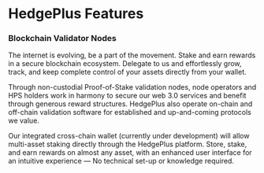 # HedgePlus Features

### Blockchain  Validator Nodes

The internet is evolving, be a part of the movement. Stake and earn rewards in a secure blockchain ecosystem. Delegate to us and effortlessly grow, track, and keep complete control of your assets directly from your wallet.

Through non-custodial Proof-of-Stake validation nodes, node operators and HPS holders work in harmony to secure our web 3.0 services and benefit through generous reward structures. HedgePlus also operate on-chain and off-chain validation software for established and up-and-coming protocols we value.

Our integrated cross-chain wallet (currently under development) will allow multi-asset staking directly through the HedgePlus platform. Store, stake, and earn rewards on almost any asset, with an enhanced user interface for an intuitive experience — No technical set-up or knowledge required.